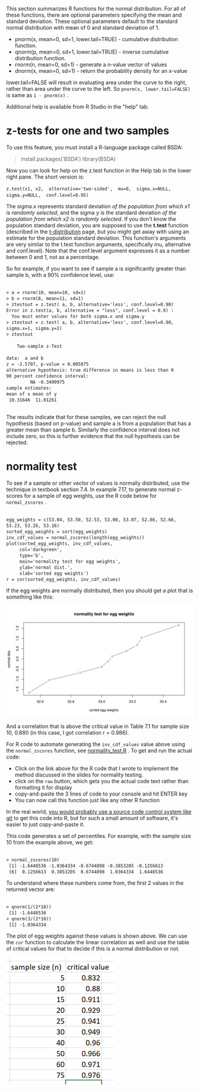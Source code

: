 This section summarizes R functions for the normal distribution.  For all of these functions, there are optional parameters specifying the mean and standard deviation.  These optional parameters default to the standard normal distribution with mean of 0 and standard deviation of 1.

- pnorm(x, mean=0, sd=1, lower.tail=TRUE) - cumulative distribution function.  
- qnorm(p, mean=0, sd=1, lower.tail=TRUE) - inverse cumulative distribution function.   
- rnorm(n, mean=0, sd=1) - generate a n-value vector of values
- dnorm(x, mean=0, sd=1) - return the probability density for an x-value

lower.tail=FALSE will result in evaluating area under the curve to the right, rather than area under the curve to the left.  So `pnorm(x, lower.tail=FALSE)` is same as `1 - pnorm(x)` .

Additional help is available from R Studio in the "help" tab.

# z-tests for one and two samples

To use this feature, you must install a R-language package called BSDA:

> install.packages('BSDA')
> library(BSDA)

Now you can look for help on the z.test function in the Help tab in the lower right pane.  The short version is:

`z.test(x1, x2, 
         alternative='two-sided', 
         mu=0, 
         sigma.x=NULL, 
         sigma.y=NULL, 
         conf.level=0.95)`

The sigma.x represents standard deviation *of the population from which x1 is randomly selected*, and the sigma y is the standard deviation *of the population from which x2 is randomly selected*.   If you don't know the population standard deviation, you are supposed to use the **t.test** function (described in the [t-distribution](t_distribution.md) page, but you might get away with using an estimate for the population standard deviation.  This function's arguments are very similar to the t.test function arguments, specifically mu, alternative and conf.level).   Note that the conf.level argument expresses it as a number between 0 and 1, not as a percentage.  

So for example, if you want to see if sample a is significantly greater than sample b, with a 90% confidence level, use:

```

> a = rnorm(10, mean=10, sd=1)
> b = rnorm(8, mean=11, sd=1)
> ztestout = z.test( a, b, alternative='less', conf.level=0.90)
Error in z.test(a, b, alternative = "less", conf.level = 0.9) : 
  You must enter values for both sigma.x and sigma.y
> ztestout = z.test( a, b, alternative='less', conf.level=0.90, sigma.x=1, sigma.y=1)
> ztestout

	Two-sample z-Test

data:  a and b
z = -2.5707, p-value = 0.005075
alternative hypothesis: true difference in means is less than 0
90 percent confidence interval:
         NA -0.3490975
sample estimates:
mean of x mean of y 
 10.31646  11.01261 


```

The results indicate that for these samples, we can reject the null hypothesis (based on p-value) and sample a is from a population that has a greater mean than sample b.   Similarly the confidence interval does not include zero, so this is further evidence that the null hypothesis can be rejected.

# normality test

To see if a sample or other vector of values is normally distributed, use the technique in textbook section 7.4.   In example 7.17, to generate normal z-scores for a sample of egg weights, use the R code below for `normal_zscores` .

```

egg_weights = c(53.04, 53.50, 52.53, 53.00, 53.07, 52.86, 52.66, 53.23, 53.26, 53.16)
sorted_egg_weights = sort(egg_weights)
inv_cdf_values = normal_zscores(length(egg_weights))
plot(sorted_egg_weights, inv_cdf_values, 
     col='darkgreen', 
     type='b', 
     main='normality test for egg weights', 
     ylab='normal dist.', 
     xlab='sorted egg weights')
r = cor(sorted_egg_weights, inv_cdf_values)

```
If the egg weights are normally distributed, then you should get a plot that is something like this:

![](images/egg_weights_normality.png)

And a correlation that is above the critical value in Table 7.1 for sample size 10, 0.880 (in this case, I got correlation r = 0.986).  

For R code to automate generating the `inv_cdf_values` value above using the `normal_zscores` function, see [normality_test.R](normality_test.R) .   To get and run the actual code:

- Click on the link above for the R code that I wrote to implement the method discussed in the slides for normality testing. 
- click on the `raw` button, which gets you the actual code text rather than formatting it for display
- copy-and-paste the 3 lines of code to your console and hit ENTER key
- You can now call this function just like any other R function

In the real world, [you would probably use a source code control system like git](https://git-scm.com/) to get this code into R, but for such a small amount of software, it's easier to just copy-and-paste it.

This code generates a set of percentiles.   For example, with the sample size 10 from the example above, we get:

```

> normal_zscores(10)
 [1] -1.6448536 -1.0364334 -0.6744898 -0.3853205 -0.1256613
 [6]  0.1256613  0.3853205  0.6744898  1.0364334  1.6448536

```
To understand where these numbers come from, the first 2 values in the returned vector are:

```

> qnorm(1/(2*10))
 [1] -1.6448536
> qnorm(3/(2*10))
 [1] -1.0364334

```
The plot of egg weights against these values is shown above.   We can use the `cor` function to calculate the linear correlation as well and use the table of critical values for that to decide if this is a normal distribution or not.

![](images/critical_values.png)
